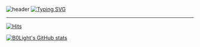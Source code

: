 ![header](https://capsule-render.vercel.app/api?type=waving&color=6994CDEE&text=&animation=twinkling&height=80)
[![Typing SVG](https://readme-typing-svg.demolab.com?font=Alkatra&weight=500&size=45&duration=3500&pause=3&color=6994CDEE&center=false&vCenter=false&multiline=true&repeat=true&width=1000&height=100&lines=Welcome+to+B0Light's+GitHub!👋)](https://git.io/typing-svg)
 
<div align="left">

-------

[![Hits](https://hits.seeyoufarm.com/api/count/incr/badge.svg?url=https%3A%2F%2Fgithub.com%2FB0Light&count_bg=%5527FF&title_bg=%00F3FF&icon=&icon_color=%23E7E7E7&title=GITHUB&edge_flat=false)](https://hits.seeyoufarm.com)  

[![B0Light's GitHub stats](https://github-readme-stats.vercel.app/api?username=B0Light&include_all_commits=true&show_icons=true&theme=cobalt)](https://github.com/B0Light)
